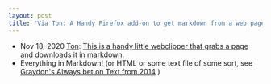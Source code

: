 ```yaml
---
layout: post
title: "Via Ton: A Handy Firefox add-on to get markdown from a web page"
---
```

*  Nov 18, 2020 [Ton](https://www.zylstra.org/blog/2020/11/15394/): [This is a handy little webclipper that grabs a page and downloads it in markdown.](https://www.zylstra.org/blog/2020/11/15394/)
*  Everything in Markdown! (or HTML or some text file of some sort, see [Graydon's Always bet on Text from 2014](https://graydon2.dreamwidth.org/193447.html) )

